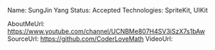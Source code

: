Name: SungJin Yang
Status: Accepted
Technologies: SpriteKit, UIKit

AboutMeUrl: https://www.youtube.com/channel/UCNBMe807H4SV3iSzX7s1bAw
SourceUrl: https://github.com/CoderLoveMath
VideoUrl: 

<!---
EXAMPLE
Name: John Appleseed
Status: Submitted <or> Winner <or> Distinguished <or> Rejected
Technologies: SwiftUI, RealityKit, CoreGraphic

AboutMeUrl: https://linkedin.com/in/johnappleseed
SourceUrl: https://github.com/johnappleseed/wwdc2025
VideoUrl: https://youtu.be/ABCDE123456
-->
